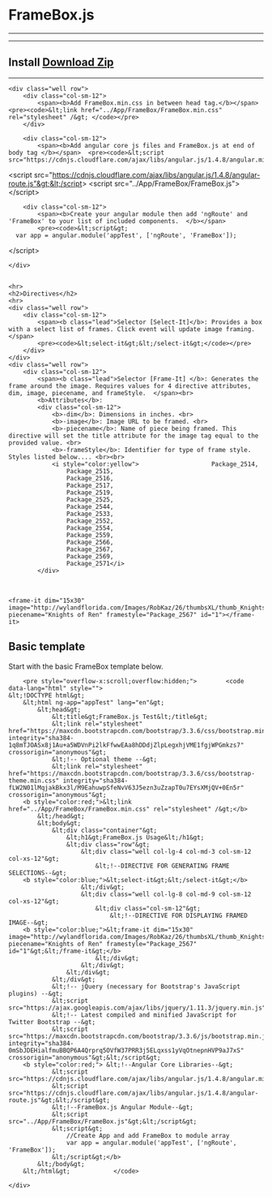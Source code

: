 <h1>FrameBox.js</h1>
<hr/>
<div class="row">
<div class="container ng-scope">
    <hr>
    <h2>Install <a href="FrameBox.zip" class="btn btn-primary btn-lg pull-right">Download Zip</a></h2>
    <hr>

    <div class="well row">
        <div class="col-sm-12">
            <span><b>Add FrameBox.min.css in between head tag.</b></span>  <pre><code>&lt;link href="../App/FrameBox/FrameBox.min.css" rel="stylesheet" /&gt; </code></pre>
        </div>

        <div class="col-sm-12">
            <span><b>Add angular core js files and FrameBox.js at end of body tag </b></span>  <pre><code>&lt;script src="https://cdnjs.cloudflare.com/ajax/libs/angular.js/1.4.8/angular.min.js"&gt;&lt;/script&gt;
&lt;script src="https://cdnjs.cloudflare.com/ajax/libs/angular.js/1.4.8/angular-route.js"&gt;&lt;/script&gt;
&lt;script src="../App/FrameBox/FrameBox.js"&gt;&lt;/script&gt; </code></pre>
        </div>

        <div class="col-sm-12">
            <span><b>Create your angular module then add 'ngRoute' and 'FrameBox' to your list of included components.  </b></span>
            <pre><code>&lt;script&gt;
      var app = angular.module('appTest', ['ngRoute', 'FrameBox']);
&lt;/script&gt;</code></pre>
        </div>


    </div>


    <hr>
    <h2>Directives</h2>
    <hr>
    <div class="well row">
        <div class="col-sm-12">
            <span><b class="lead">Selector [Select-It]</b>: Provides a box with a select list of frames. Click event will update image framing.</span>
            <pre><code>&lt;select-it&gt;&lt;/select-it&gt;</code></pre>
        </div>
    </div>
    <div class="well row">
        <div class="col-sm-12">
            <span><b class="lead">Selector [Frame-It] </b>: Generates the frame around the image. Requires values for 4 directive attributes, dim, image, piecename, and frameStyle.  </span><br>
            <b>Attributes</b>:
            <div class="col-sm-12">
                <b>-dim</b>: Dimensions in inches. <br>
                <b>-image</b>: Image URL to be framed. <br>
                <b>-piecename</b>: Name of piece being framed. This directive will set the title attribute for the image tag equal to the provided value. <br>
                <b>-frameStyle</b>: Identifier for type of frame style. Styles listed below.... <br><br>
                <i style="color:yellow">                    Package_2514,
                    Package_2515,
                    Package_2516,
                    Package_2517,
                    Package_2519,
                    Package_2525,
                    Package_2544,
                    Package_2533,
                    Package_2552,
                    Package_2554,
                    Package_2559,
                    Package_2566,
                    Package_2567,
                    Package_2569,
                    Package_2571</i>
            </div>
  <div class="clearfix"></div>           
 <br>            
            <pre><code>&lt;frame-it dim="15x30" image="http://wylandflorida.com/Images/RobKaz/26/thumbsXL/thumb_KnightsofRen15x30[1].jpg" piecename="Knights of Ren" framestyle="Package_2567" id="1"&gt;&lt;/frame-it&gt;</code></pre>
        </div>
    </div>
    <div class="bs-docs-section">
        <h2 id="template" class="page-header">
            <a style="font-family: anchorjs-icons; font-style: normal; font-variant: normal; font-weight: normal; position: absolute; margin-left: -1em; padding-right: 0.5em;" class="anchorjs-link " href="#template" aria-label="Anchor link for: template" data-anchorjs-icon=""></a>Basic template
        </h2>
        <p class="lead">Start with the basic FrameBox template below.</p>


        <pre style="overflow-x:scroll;overflow:hidden;">        <code data-lang="html" style="">
    &lt;!DOCTYPE html&gt;
        &lt;html ng-app="appTest" lang="en"&gt;
            &lt;head&gt;
                &lt;title&gt;FrameBox.js Test&lt;/title&gt;
                &lt;link rel="stylesheet" href="https://maxcdn.bootstrapcdn.com/bootstrap/3.3.6/css/bootstrap.min.css" integrity="sha384-1q8mTJOASx8j1Au+a5WDVnPi2lkFfwwEAa8hDDdjZlpLegxhjVME1fgjWPGmkzs7" crossorigin="anonymous"&gt;
                &lt;!-- Optional theme --&gt;
                &lt;link rel="stylesheet" href="https://maxcdn.bootstrapcdn.com/bootstrap/3.3.6/css/bootstrap-theme.min.css" integrity="sha384-fLW2N01lMqjakBkx3l/M9EahuwpSfeNvV63J5ezn3uZzapT0u7EYsXMjQV+0En5r" crossorigin="anonymous"&gt;
        <b style="color:red;">&lt;link href="../App/FrameBox/FrameBox.min.css" rel="stylesheet" /&gt;</b>
            &lt;/head&gt;
            &lt;body&gt;
                &lt;div class="container"&gt;
                    &lt;h1&gt;FrameBox.js Usage&lt;/h1&gt;
                    &lt;div class="row"&gt;
                        &lt;div class="well col-lg-4 col-md-3 col-sm-12 col-xs-12"&gt;
                            &lt;!--DIRECTIVE FOR GENERATING FRAME SELECTIONS--&gt;
        <b style="color:blue;">&lt;select-it&gt;&lt;/select-it&gt;</b> 
                        &lt;/div&gt;
                        &lt;div class="well col-lg-8 col-md-9 col-sm-12 col-xs-12"&gt;
                            &lt;div class="col-sm-12"&gt;
                                &lt;!--DIRECTIVE FOR DISPLAYING FRAMED IMAGE--&gt;
        <b style="color:blue;">&lt;frame-it dim="15x30" image="http://wylandflorida.com/Images/RobKaz/26/thumbsXL/thumb_KnightsofRen15x30[1].jpg" piecename="Knights of Ren" framestyle="Package_2567" id="1"&gt;&lt;/frame-it&gt;</b>
                            &lt;/div&gt;
                        &lt;/div&gt;
                    &lt;/div&gt;
                &lt;/div&gt;
                &lt;!-- jQuery (necessary for Bootstrap's JavaScript plugins) --&gt;
                &lt;script src="https://ajax.googleapis.com/ajax/libs/jquery/1.11.3/jquery.min.js"&gt;&lt;/script&gt;
                &lt;!-- Latest compiled and minified JavaScript for Twitter Bootstrap --&gt;
                &lt;script src="https://maxcdn.bootstrapcdn.com/bootstrap/3.3.6/js/bootstrap.min.js" integrity="sha384-0mSbJDEHialfmuBBQP6A4Qrprq5OVfW37PRR3j5ELqxss1yVqOtnepnHVP9aJ7xS" crossorigin="anonymous"&gt;&lt;/script&gt;
        <b style="color:red;"> &lt;!--Angular Core Libraries--&gt;
                &lt;script src="https://cdnjs.cloudflare.com/ajax/libs/angular.js/1.4.8/angular.min.js"&gt;&lt;/script&gt;
                &lt;script src="https://cdnjs.cloudflare.com/ajax/libs/angular.js/1.4.8/angular-route.js"&gt;&lt;/script&gt;
                &lt;!--FrameBox.js Angular Module--&gt;
                &lt;script src="../App/FrameBox/FrameBox.js"&gt;&lt;/script&gt;
                &lt;script&gt;
                    //Create App and add FrameBox to module array
                    var app = angular.module('appTest', ['ngRoute', 'FrameBox']);
                &lt;/script&gt;</b>
            &lt;/body&gt;
        &lt;/html&gt;            </code>
</pre>

    </div>

</div>
</div>
    </div>
